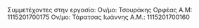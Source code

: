 Συμμετέχοντες στην εργασία:
Ον/μο: Τσουράκης Ορφέας Α.Μ: 1115201700175
Ον/μο: Τάρατσας Ιωάννης Α.Μ.: 1115201700160

